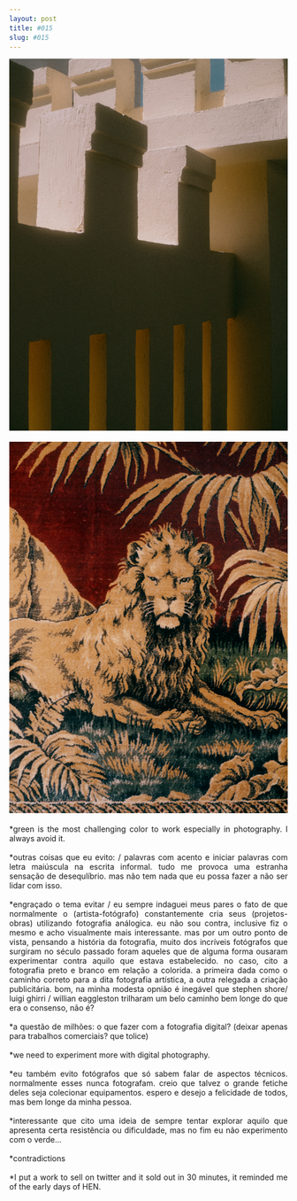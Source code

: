 ```yaml
---
layout: post
title: #015
slug: #015
---
```


<p class="description" style="text-align: justify;">
  <img src="/assets/danilo-luna-snapshots-08.jpg" />
  <br>
  <br>
   <img src="/assets/danilo-luna-snapshots-09.jpg" />
  <br>
  <br>
*green is the most challenging color to work especially in photography. I always avoid it.
<br>
  <br>
*outras coisas que eu evito: / palavras com acento e iniciar palavras com letra maiúscula na escrita informal. tudo me provoca uma estranha sensação de desequlíbrio. mas não tem nada que eu possa fazer a não ser lidar com isso.
<br>
  <br>
*engraçado o tema evitar / eu sempre indaguei meus pares o fato de que normalmente  o (artista-fotógrafo) constantemente cria seus (projetos-obras) utilizando fotografia análogica. eu não sou contra, inclusive fiz o mesmo e acho visualmente mais interessante. mas por um outro ponto de vista, pensando a história da fotografia, muito dos incríveis fotógrafos que surgiram no século passado foram aqueles que de alguma forma ousaram experimentar contra aquilo que estava estabelecido. no caso, cito a fotografia preto e branco em relação a colorida. a primeira dada como o caminho correto para a dita fotografia artística, a outra relegada a criação publicitária. bom, na minha modesta opnião é inegável que stephen shore/ luigi ghirri / willian eaggleston trilharam um belo caminho bem longe do que era o consenso, não é?
<br>
  <br>
*a questão de milhões: o que fazer com a fotografia digital? (deixar apenas para trabalhos comerciais? que tolice)
<br>
  <br>
*we need to experiment more with digital photography.
<br>
  <br>
*eu também evito fotógrafos que só sabem falar de aspectos técnicos. normalmente esses nunca fotografam. creio que talvez o grande fetiche deles seja colecionar equipamentos. espero e desejo a felicidade de todos, mas bem longe da minha pessoa.
<br>
  <br>
*interessante que cito uma ideia de sempre tentar explorar aquilo que apresenta certa resistência ou dificuldade, mas no fim eu não experimento com o verde... 
<br>
  <br>
*contradictions
<br>
  <br>
*I put a work to sell on twitter and it sold out in 30 minutes, it reminded me of the early days of HEN.
<br>
  <br>
